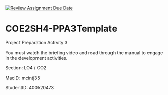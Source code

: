[![Review Assignment Due Date](https://classroom.github.com/assets/deadline-readme-button-22041afd0340ce965d47ae6ef1cefeee28c7c493a6346c4f15d667ab976d596c.svg)](https://classroom.github.com/a/2rGsAIMQ)
# COE2SH4-PPA3Template
Project Preparation Activity 3

You must watch the briefing video and read through the manual to engage in the development activities.


Section: LO4 / CO2

MacID: mcintj35

StudentID: 400520473
